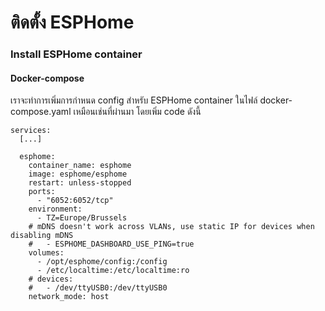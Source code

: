 # ติดตั้ง ESPHome  
### Install ESPHome container  
#### Docker-compose  
เราจะทำการเพิ่มการกำหนด config สำหรับ ESPHome container ในไฟล์ docker-compose.yaml เหมือนเช่นที่ผ่านมา โดยเพิ่ม code ดังนี้   

```
services:
  [...]

  esphome:
    container_name: esphome
    image: esphome/esphome
    restart: unless-stopped
    ports:
      - "6052:6052/tcp"
    environment:
      - TZ=Europe/Brussels
    # mDNS doesn't work across VLANs, use static IP for devices when disabling mDNS
    #   - ESPHOME_DASHBOARD_USE_PING=true
    volumes:
      - /opt/esphome/config:/config
      - /etc/localtime:/etc/localtime:ro
    # devices:
    #   - /dev/ttyUSB0:/dev/ttyUSB0
    network_mode: host
```

